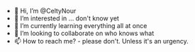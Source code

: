 - 👋 Hi, I’m @CeltyNour
- 👀 I’m interested in ... don't know yet
- 🌱 I’m currently learning everything all at once
- 💞️ I’m looking to collaborate on who knows what
- 📫 How to reach me? - please don't. Unless it's an urgency.

<!---
CeltyNour/CeltyNour is a ✨ special ✨ repository because its `README.md` (this file) appears on your GitHub profile.
You can click the Preview link to take a look at your changes.
--->
